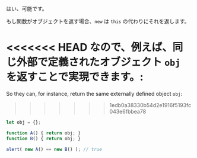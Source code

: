 はい、可能です。

もし関数がオブジェクトを返す場合、`new` は `this` の代わりにそれを返します。

<<<<<<< HEAD
なので、例えば、同じ外部で定義されたオブジェクト `obj` を返すことで実現できます。:
=======
So they can, for instance, return the same externally defined object `obj`:
>>>>>>> 1edb0a38330b54d2e1916f5193fc043e6fbbea78

```js run no-beautify
let obj = {};

function A() { return obj; }
function B() { return obj; }

alert( new A() == new B() ); // true
```
